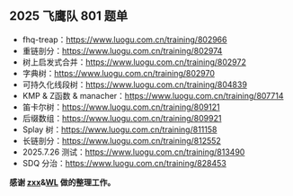 ## 2025 飞鹰队 801 题单
- fhq-treap：https://www.luogu.com.cn/training/802966
- 重链剖分：https://www.luogu.com.cn/training/802974
- 树上启发式合并：https://www.luogu.com.cn/training/802972
- 字典树：https://www.luogu.com.cn/training/802970
- 可持久化线段树：https://www.luogu.com.cn/training/804839
- KMP & Z函数 & manacher：https://www.luogu.com.cn/training/807714
- 笛卡尔树：https://www.luogu.com.cn/training/809121
- 后缀数组：https://www.luogu.com.cn/training/809921
- Splay 树：https://www.luogu.com.cn/training/811158
- 长链剖分：https://www.luogu.com.cn/training/812552
- 2025.7.26 测试：https://www.luogu.com.cn/training/813490
- SDQ 分治：https://www.luogu.com.cn/training/828453

**感谢 [zxx](https://www.luogu.com.cn/user/1167457)&[WL](https://www.luogu.com.cn/user/851495) 做的整理工作。**
